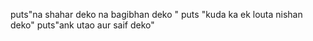 puts"na shahar deko na bagibhan deko "
puts "kuda ka ek louta nishan deko"
puts"ank utao aur saif deko"

